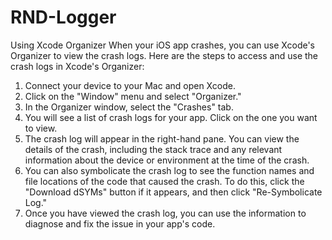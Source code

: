 # RND-Logger

Using Xcode Organizer
When your iOS app crashes, you can use Xcode's Organizer to view the crash logs. Here are the steps to access and use the crash logs in Xcode's Organizer:

1. Connect your device to your Mac and open Xcode.
2. Click on the "Window" menu and select "Organizer."
3. In the Organizer window, select the "Crashes" tab.
4. You will see a list of crash logs for your app. Click on the one you want to view.
5. The crash log will appear in the right-hand pane. You can view the details of the crash, including the stack trace and any relevant information about the device or environment at the time of the crash.
6. You can also symbolicate the crash log to see the function names and file locations of the code that caused the crash. To do this, click the "Download dSYMs" button if it appears, and then click "Re-Symbolicate Log."
7. Once you have viewed the crash log, you can use the information to diagnose and fix the issue in your app's code.
